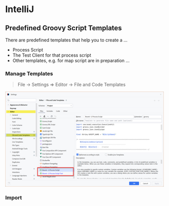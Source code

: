 # IntelliJ

## Predefined Groovy Script Templates

There are predefined templates that help you to create a …

* Process Script
* The Test Client for that process script
* Other templates, e.g. for map script are in preparation …

### Manage Templates

> File → Settings ⇒ Editor → File and Code Templates

![Untitled](<../IntelliJ 7ef933f5f8a8444283790d03ea6f5e1e/Untitled.png>)

### Import
